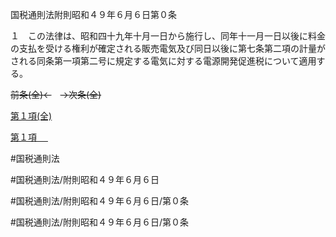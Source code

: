 国税通則法附則昭和４９年６月６日第０条

１　この法律は、昭和四十九年十月一日から施行し、同年十一月一日以後に料金の支払を受ける権利が確定される販売電気及び同日以後に第七条第二項の計量がされる同条第一項第二号に規定する電気に対する電源開発促進税について適用する。

~~前条(全)←~~　~~→次条(全)~~

[第１項(全)](国税通則法＿＿＿＿附則昭和４９年６月６日第０条第１項_.md)  

[第１項 　 ](国税通則法＿＿＿＿附則昭和４９年６月６日第０条第１項.md)  

#国税通則法

#国税通則法/附則昭和４９年６月６日

#国税通則法/附則昭和４９年６月６日/第０条

#国税通則法/附則昭和４９年６月６日/第０条

